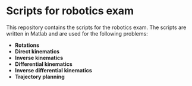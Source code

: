 Scripts for robotics exam
==========================
This repository contains the scripts for the robotics exam. The scripts are written in Matlab and are used for the following problems:
- **Rotations**
- **Direct kinematics**
- **Inverse kinematics**
- **Differential kinematics**
- **Inverse differential kinematics**
- **Trajectory planning**